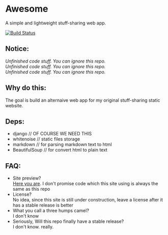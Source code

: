 # Awesome
A simple and lightweight stuff-sharing web app.

[![Build Status](https://travis-ci.org/BearKidsTeam/Awesome.svg?branch=master)](https://travis-ci.org/BearKidsTeam/Awesome)

Notice:
---
_Unfinished code stuff. You can ignore this repo._  
_Unfinished code stuff. You can ignore this repo._  
_Unfinished code stuff. You can ignore this repo._


Why do this:
---
The goal is build an alternaive web app for my original stuff-sharing static website.

Deps:
---
 - django // OF COURSE WE NEED THIS
 - whitenoise // static files storage
 - markdown // for parsing markdown text to html
 - BeautifulSoup // for convert html to plain text

FAQ:
---
 - Site preview?  
 [Here you are](http://blumia.pythonanywhere.com/). I don't promise code which this site using is always the same as this repo
 - License?  
 No idea, since this site is still under construction, leave a license after it has a stable release is better
 - What you call a three humps camel?  
 I don't know
 - Seriously, Will this repo finally have a stable release?  
 I don't know. really.